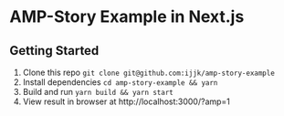 # AMP-Story Example in Next.js

## Getting Started

1. Clone this repo `git clone git@github.com:ijjk/amp-story-example`
2. Install dependencies `cd amp-story-example && yarn`
3. Build and run `yarn build && yarn start`
4. View result in browser at http://localhost:3000/?amp=1

